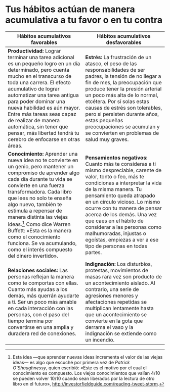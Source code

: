# Tus hábitos actúan de manera acumulativa a tu favor o en tu contra

| **Hábitos acumulativos favorables**                                                                                                                                                                                                                                                                                                                                                                                                                              | **Hábitos acumulativos desfavorables**                                                                                                                                                                                                                                                                                                                                                                                                                |
| ---------------------------------------------------------------------------------------------------------------------------------------------------------------------------------------------------------------------------------------------------------------------------------------------------------------------------------------------------------------------------------------------------------------------------------------------------------------- | ----------------------------------------------------------------------------------------------------------------------------------------------------------------------------------------------------------------------------------------------------------------------------------------------------------------------------------------------------------------------------------------------------------------------------------------------------- |
| **Productividad:** Lograr terminar una tarea adicional es un pequeño logro en un día determinado, pero cuenta mucho en el transcurso de toda una carrera. El efecto acumulativo de lograr automatizar una tarea antigua para poder dominar una nueva habilidad es aún mayor. Entre más tareas seas capaz de realizar de manera automática, sin tener que pensar, más libertad tendrá tu cerebro de enfocarse en otras áreas.                                     | **Estrés:** La frustración de un atasco, el peso de las responsabilidades de ser padres, la tensión de no llegar a fin de mes, la preocupación que produce tener la presión arterial un poco más alta de lo normal, etcétera. Por sí solas estas causas de estrés son tolerables, pero si persisten durante años, estas pequeñas preocupaciones se acumulan y se convierten en problemas de salud muy graves.                                         |
| **Conocimiento:** Aprender una nueva idea no te convierte en un genio, pero mantener un compromiso de aprender algo cada día durante tu vida se convierte en una fuerza transformadora. Cada libro que lees no solo te enseña algo nuevo, también te estimula a repensar de manera distinta las viejas ideas.[^1] Como dice Warren Buffett: «Esta es la manera como el conocimiento funciona. Se va acumulando, como el interés compuesto del dinero invertido». | **Pensamientos negativos:** Cuanto más te consideras a ti mismo despreciable, carente de valor, tonto o feo, más te condicionas a interpretar la vida de la misma manera. Tu pensamiento queda atrapado en un círculo vicioso. Lo mismo ocurre con tu manera de pensar acerca de los demás. Una vez que caes en el hábito de considerar a las personas como malhumoradas, injustas o egoístas, empiezas a ver a ese tipo de personas en todas partes. |
| **Relaciones sociales:** Las personas reflejan la manera como te comportas con ellas. Cuanto más ayudas a los demás, más querrán ayudarte a ti. Ser un poco más amable en cada interacción con las personas, con el paso del tiempo termina por convertirse en una amplia y duradera red de conexiones.                                                                                                                                                          | **Indignación:** Los disturbios, protestas, movimientos de masas rara vez son producto de un acontecimiento aislado. Al contrario, una serie de agresiones menores y afectaciones repetidas se multiplican lentamente hasta que un acontecimiento se convierte en la gota que derrama el vaso y la indignación se extiende como un incendio.                                                                                                          |

[^1]: Esta idea —que aprender nuevas ideas incrementa el valor de las viejas ideas— es algo que escuché por primera vez de *Patrick O’Shaughnessy*, quien escribió: «Este es el motivo por el cual el conocimiento es compuesto. Los viejos conocimientos que valían 4/10 se pueden volver 10/10 cuando sean liberados por la lectura de otro libro en el futuro», <http://investorfieldguide.com/reading-tweet-storm>.

